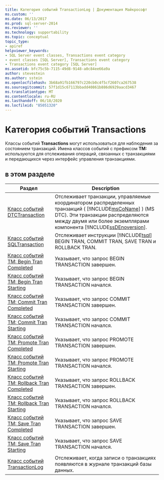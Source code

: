 ```yaml
---
title: Категория событий TransactionLog | Документация Майкрософт
ms.custom: ''
ms.date: 06/13/2017
ms.prod: sql-server-2014
ms.reviewer: ''
ms.technology: supportability
ms.topic: conceptual
topic_type:
- apiref
helpviewer_keywords:
- SQL Server event classes, Transactions event category
- event classes [SQL Server], Transactions event category
- Transactions event category [SQL Server]
ms.assetid: bfc75c5b-7115-49d8-9148-a0c84ee66a9a
author: stevestein
ms.author: sstein
ms.openlocfilehash: 3b68a91fb166797c220cb0c4f5cf2607ca267538
ms.sourcegitcommit: 57f1d15c67113bbadd40861b886d6929aacd3467
ms.translationtype: MT
ms.contentlocale: ru-RU
ms.lasthandoff: 06/18/2020
ms.locfileid: "85051320"
---
```

# <a name="transactions-event-category"></a>Категория событий Transactions
  Классы событий **Transactions** могут использоваться для наблюдения за состоянием транзакций. Имена классов событий с префиксом **TM:** используются для отслеживания операций, связанных с транзакциями и передающихся через интерфейс управления транзакциями.  
  
## <a name="in-this-section"></a>в этом разделе  
  
|Раздел|Description|  
|-----------|-----------------|  
|[Класс событий DTCTransaction](dtctransaction-event-class.md)|Отслеживает транзакции, управляемые координатором распределенных транзакций ( [!INCLUDE[msCoName](../../includes/msconame-md.md)] ) (MS DTC). Эти транзакции распределяются между двумя или более экземплярами компонента [!INCLUDE[ssDEnoversion](../../includes/ssdenoversion-md.md)].|  
|[Класс событий SQLTransaction](sqltransaction-event-class.md)|Отслеживает инструкции [!INCLUDE[tsql](../../includes/tsql-md.md)] BEGIN TRAN, COMMIT TRAN, SAVE TRAN и ROLLBACK TRAN.|  
|[Класс событий TM: Begin Tran Completed](tm-begin-tran-completed-event-class.md)|Указывает, что запрос BEGIN TRANSACTION завершен.|  
|[Класс событий TM: Begin Tran Starting](tm-begin-tran-starting-event-class.md)|Указывает, что запрос BEGIN TRANSACTION начался.|  
|[Класс событий TM: Commit Tran Completed](tm-commit-tran-completed-event-class.md)|Указывает, что запрос COMMIT TRANSACTION завершен.|  
|[Класс событий TM: Commit Tran Starting](tm-commit-tran-starting-event-class.md)|Указывает, что запрос COMMIT TRANSACTION начался.|  
|[Класс событий TM: Promote Tran Completed](tm-promote-tran-completed-event-class.md)|Указывает, что запрос PROMOTE TRANSACTION завершен.|  
|[Класс событий TM: Promote Tran Starting](tm-promote-tran-starting-event-class.md)|Указывает, что запрос PROMOTE TRANSACTION начался.|  
|[Класс событий TM: Rollback Tran Completed](tm-rollback-tran-completed-event-class.md)|Указывает, что запрос ROLLBACK TRANSACTION завершен.|  
|[Класс событий TM: Rollback Tran Starting](tm-rollback-tran-starting-event-class.md)|Указывает, что запрос ROLLBACK TRANSACTION начался.|  
|[Класс событий TM: Save Tran Completed](tm-save-tran-completed-event-class.md)|Указывает, что запрос SAVE TRANSACTION завершен.|  
|[Класс событий TM: Save Tran Starting](tm-save-tran-starting-event-class.md)|Указывает, что запрос SAVE TRANSACTION начался.|  
|[Класс событий TransactionLog](transactionlog-event-class.md)|Отслеживает, когда записи о транзакциях появляются в журнале транзакций базы данных.|  
  
  
